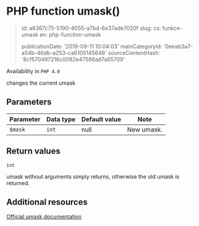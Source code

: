 PHP function umask()
====================

> id: a8367c75-5190-4055-a7bd-6e37ade7020f
> slug:
> 	cs: funkce-umask
> 	en: php-function-umask
> 
> publicationDate: '2019-09-11 10:04:03'
> mainCategoryId: '0eeab3a7-a54b-46db-a253-ca6100145648'
> sourceContentHash: '8cf570497216c0082e47566ad7a65709'

Availability in `PHP 4.0`

changes the current umask


Parameters
--------------

| Parameter | Data type | Default value | Note |
|-----|-----|-----|-----|
| `$mask` | `int` | null | New umask. |


Return values
----------------

`int`

umask without arguments simply returns, otherwise the old umask is returned.

Additional resources
------------

[Official umask documentation](https://www.php.net/manual/en/function.umask.php)
